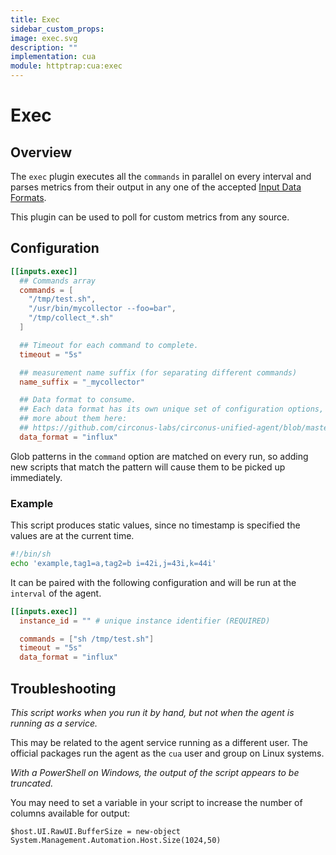 ```yaml
---
title: Exec
sidebar_custom_props:
image: exec.svg
description: ""
implementation: cua
module: httptrap:cua:exec
---
```


# Exec

## Overview

The `exec` plugin executes all the `commands` in parallel on every interval and parses metrics from
their output in any one of the accepted [Input Data Formats](https://github.com/circonus-labs/circonus-unified-agent/blob/master/docs/DATA_FORMATS_INPUT.md).

This plugin can be used to poll for custom metrics from any source.

## Configuration

```toml
[[inputs.exec]]
  ## Commands array
  commands = [
    "/tmp/test.sh",
    "/usr/bin/mycollector --foo=bar",
    "/tmp/collect_*.sh"
  ]

  ## Timeout for each command to complete.
  timeout = "5s"

  ## measurement name suffix (for separating different commands)
  name_suffix = "_mycollector"

  ## Data format to consume.
  ## Each data format has its own unique set of configuration options, read
  ## more about them here:
  ## https://github.com/circonus-labs/circonus-unified-agent/blob/master/docs/DATA_FORMATS_INPUT.md
  data_format = "influx"
```

Glob patterns in the `command` option are matched on every run, so adding new
scripts that match the pattern will cause them to be picked up immediately.

### Example

This script produces static values, since no timestamp is specified the values are at the current time.

```sh
#!/bin/sh
echo 'example,tag1=a,tag2=b i=42i,j=43i,k=44i'
```

It can be paired with the following configuration and will be run at the `interval` of the agent.

```toml
[[inputs.exec]]
  instance_id = "" # unique instance identifier (REQUIRED)

  commands = ["sh /tmp/test.sh"]
  timeout = "5s"
  data_format = "influx"
```

## Troubleshooting

_This script works when you run it by hand, but not when the agent is running as a service._

This may be related to the agent service running as a different user. The
official packages run the agent as the `cua` user and group on Linux
systems.

_With a PowerShell on Windows, the output of the script appears to be truncated._

You may need to set a variable in your script to increase the number of columns
available for output:

```
$host.UI.RawUI.BufferSize = new-object System.Management.Automation.Host.Size(1024,50)
```
